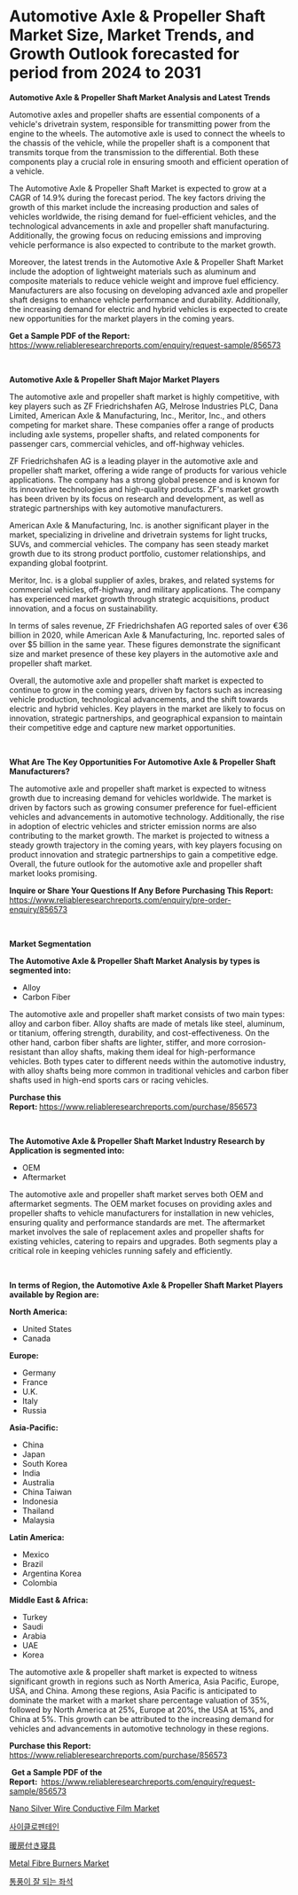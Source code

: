 <p><h1>Automotive Axle & Propeller Shaft Market Size, Market Trends, and Growth Outlook forecasted for period from 2024 to 2031</h1></p><p><strong>Automotive Axle & Propeller Shaft Market Analysis and Latest Trends</strong></p>
<p><p>Automotive axles and propeller shafts are essential components of a vehicle's drivetrain system, responsible for transmitting power from the engine to the wheels. The automotive axle is used to connect the wheels to the chassis of the vehicle, while the propeller shaft is a component that transmits torque from the transmission to the differential. Both these components play a crucial role in ensuring smooth and efficient operation of a vehicle.</p><p>The Automotive Axle & Propeller Shaft Market is expected to grow at a CAGR of 14.9% during the forecast period. The key factors driving the growth of this market include the increasing production and sales of vehicles worldwide, the rising demand for fuel-efficient vehicles, and the technological advancements in axle and propeller shaft manufacturing. Additionally, the growing focus on reducing emissions and improving vehicle performance is also expected to contribute to the market growth.</p><p>Moreover, the latest trends in the Automotive Axle & Propeller Shaft Market include the adoption of lightweight materials such as aluminum and composite materials to reduce vehicle weight and improve fuel efficiency. Manufacturers are also focusing on developing advanced axle and propeller shaft designs to enhance vehicle performance and durability. Additionally, the increasing demand for electric and hybrid vehicles is expected to create new opportunities for the market players in the coming years.</p></p>
<p><strong>Get a Sample PDF of the Report:&nbsp;</strong> <a href="https://www.reliableresearchreports.com/enquiry/request-sample/856573">https://www.reliableresearchreports.com/enquiry/request-sample/856573</a></p>
<p>&nbsp;</p>
<p><strong>Automotive Axle & Propeller Shaft Major Market Players</strong></p>
<p><p>The automotive axle and propeller shaft market is highly competitive, with key players such as ZF Friedrichshafen AG, Melrose Industries PLC, Dana Limited, American Axle & Manufacturing, Inc., Meritor, Inc., and others competing for market share. These companies offer a range of products including axle systems, propeller shafts, and related components for passenger cars, commercial vehicles, and off-highway vehicles.</p><p>ZF Friedrichshafen AG is a leading player in the automotive axle and propeller shaft market, offering a wide range of products for various vehicle applications. The company has a strong global presence and is known for its innovative technologies and high-quality products. ZF's market growth has been driven by its focus on research and development, as well as strategic partnerships with key automotive manufacturers.</p><p>American Axle & Manufacturing, Inc. is another significant player in the market, specializing in driveline and drivetrain systems for light trucks, SUVs, and commercial vehicles. The company has seen steady market growth due to its strong product portfolio, customer relationships, and expanding global footprint.</p><p>Meritor, Inc. is a global supplier of axles, brakes, and related systems for commercial vehicles, off-highway, and military applications. The company has experienced market growth through strategic acquisitions, product innovation, and a focus on sustainability.</p><p>In terms of sales revenue, ZF Friedrichshafen AG reported sales of over €36 billion in 2020, while American Axle & Manufacturing, Inc. reported sales of over $5 billion in the same year. These figures demonstrate the significant size and market presence of these key players in the automotive axle and propeller shaft market.</p><p>Overall, the automotive axle and propeller shaft market is expected to continue to grow in the coming years, driven by factors such as increasing vehicle production, technological advancements, and the shift towards electric and hybrid vehicles. Key players in the market are likely to focus on innovation, strategic partnerships, and geographical expansion to maintain their competitive edge and capture new market opportunities.</p></p>
<p>&nbsp;</p>
<p><strong>What Are The Key Opportunities For Automotive Axle & Propeller Shaft Manufacturers?</strong></p>
<p><p>The automotive axle and propeller shaft market is expected to witness growth due to increasing demand for vehicles worldwide. The market is driven by factors such as growing consumer preference for fuel-efficient vehicles and advancements in automotive technology. Additionally, the rise in adoption of electric vehicles and stricter emission norms are also contributing to the market growth. The market is projected to witness a steady growth trajectory in the coming years, with key players focusing on product innovation and strategic partnerships to gain a competitive edge. Overall, the future outlook for the automotive axle and propeller shaft market looks promising.</p></p>
<p><strong>Inquire or Share Your Questions If Any Before Purchasing This Report:</strong> <a href="https://www.reliableresearchreports.com/enquiry/pre-order-enquiry/856573">https://www.reliableresearchreports.com/enquiry/pre-order-enquiry/856573</a></p>
<p>&nbsp;</p>
<p><strong>Market Segmentation</strong></p>
<p><strong>The Automotive Axle & Propeller Shaft Market Analysis by types is segmented into:</strong></p>
<p><ul><li>Alloy</li><li>Carbon Fiber</li></ul></p>
<p><p>The automotive axle and propeller shaft market consists of two main types: alloy and carbon fiber. Alloy shafts are made of metals like steel, aluminum, or titanium, offering strength, durability, and cost-effectiveness. On the other hand, carbon fiber shafts are lighter, stiffer, and more corrosion-resistant than alloy shafts, making them ideal for high-performance vehicles. Both types cater to different needs within the automotive industry, with alloy shafts being more common in traditional vehicles and carbon fiber shafts used in high-end sports cars or racing vehicles.</p></p>
<p><strong>Purchase this Report:&nbsp;</strong><a href="https://www.reliableresearchreports.com/purchase/856573">https://www.reliableresearchreports.com/purchase/856573</a></p>
<p>&nbsp;</p>
<p><strong>The Automotive Axle & Propeller Shaft Market Industry Research by Application is segmented into:</strong></p>
<p><ul><li>OEM</li><li>Aftermarket</li></ul></p>
<p><p>The automotive axle and propeller shaft market serves both OEM and aftermarket segments. The OEM market focuses on providing axles and propeller shafts to vehicle manufacturers for installation in new vehicles, ensuring quality and performance standards are met. The aftermarket market involves the sale of replacement axles and propeller shafts for existing vehicles, catering to repairs and upgrades. Both segments play a critical role in keeping vehicles running safely and efficiently.</p></p>
<p>&nbsp;</p>
<p><strong>In terms of Region, the Automotive Axle & Propeller Shaft Market Players available by Region are:</strong></p>
<p>
    <p> <strong> North America: </strong>
        <ul>
            <li>United States</li>
            <li>Canada</li>
        </ul>
        </p> 
    <p> <strong> Europe: </strong>
        <ul>
            <li>Germany</li>
            <li>France</li>
            <li>U.K.</li>
            <li>Italy</li>
            <li>Russia</li>
        </ul>
        </p> 
    <p> <strong> Asia-Pacific: </strong>
        <ul>
            <li>China</li>
            <li>Japan</li>
            <li>South Korea</li>
            <li>India</li>
            <li>Australia</li>
            <li>China Taiwan</li>
            <li>Indonesia</li>
            <li>Thailand</li>
            <li>Malaysia</li>
        </ul>
        </p> 
    <p> <strong> Latin America: </strong>
        <ul>
            <li>Mexico</li>
            <li>Brazil</li>
            <li>Argentina Korea</li>
            <li>Colombia</li>
        </ul>
        </p> 
    <p> <strong> Middle East & Africa: </strong>
        <ul>
            <li>Turkey</li>
            <li>Saudi</li>
            <li>Arabia</li>
            <li>UAE</li>
            <li>Korea</li>
        </ul>
    </p>
    </p>
<p><p>The automotive axle & propeller shaft market is expected to witness significant growth in regions such as North America, Asia Pacific, Europe, USA, and China. Among these regions, Asia Pacific is anticipated to dominate the market with a market share percentage valuation of 35%, followed by North America at 25%, Europe at 20%, the USA at 15%, and China at 5%. This growth can be attributed to the increasing demand for vehicles and advancements in automotive technology in these regions.</p></p>
<p><strong>Purchase this Report: </strong><a href="https://www.reliableresearchreports.com/purchase/856573">https://www.reliableresearchreports.com/purchase/856573</a></p>
<p>&nbsp;<strong>Get a Sample PDF of the Report:&nbsp;&nbsp;</strong><a href="https://www.reliableresearchreports.com/enquiry/request-sample/856573">https://www.reliableresearchreports.com/enquiry/request-sample/856573</a></p>
<p><strong></strong></p>
<p><p><a href="https://florentine-yuzu-f42.notion.site/Nano-Silver-Wire-Conductive-Film-Market-Size-Market-Share-and-Global-Market-Analysis-Report-2024--d0d7d5af0d3f43198b25ce4ed268b7d1">Nano Silver Wire Conductive Film Market</a></p><p><a href="https://github.com/trmesnao7959541/Market-Research-Report-List-1/blob/main/5106159187772.md">사이클로펜테인</a></p><p><a href="https://github.com/adcxff01450218/Market-Research-Report-List-1/blob/main/1040476187838.md">暖房付き寝具</a></p><p><a href="https://issuu.com/reportprime-2/docs/metal-fibre-burners-market-size-2030.pptx">Metal Fibre Burners Market</a></p><p><a href="https://github.com/vsn7qpua81q/Market-Research-Report-List-1/blob/main/8635238187773.md">통풍이 잘 되는 좌석</a></p></p>